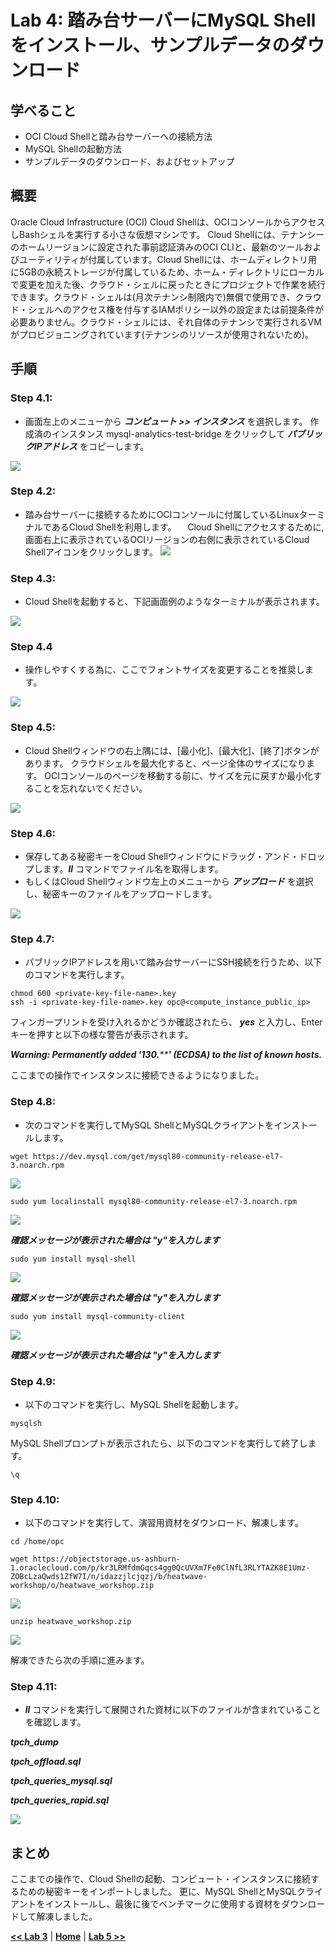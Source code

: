 # Lab 4: 踏み台サーバーにMySQL Shellをインストール、サンプルデータのダウンロード

## 学べること
- OCI Cloud Shellと踏み台サーバーへの接続方法
- MySQL Shellの起動方法
- サンプルデータのダウンロード、およびセットアップ
  
## 概要

Oracle Cloud Infrastructure (OCI) Cloud Shellは、OCIコンソールからアクセスしBashシェルを実行する小さな仮想マシンです。 Cloud Shellには、テナンシーのホームリージョンに設定された事前認証済みのOCI CLIと、最新のツールおよびユーティリティが付属しています。Cloud Shellには、ホームディレクトリ用に5GBの永続ストレージが付属しているため、ホーム・ディレクトリにローカルで変更を加えた後、クラウド・シェルに戻ったときにプロジェクトで作業を続行できます。クラウド・シェルは(月次テナンシ制限内で)無償で使用でき、クラウド・シェルへのアクセス権を付与するIAMポリシー以外の設定または前提条件が必要ありません。クラウド・シェルには、それ自体のテナンシで実行されるVMがプロビジョニングされています(テナンシのリソースが使用されないため)。

## 手順

### **Step 4.1:**
- 画面左上のメニューから _**コンピュート >> インスタンス**_ を選択します。
 作成済のインスタンス mysql-analytics-test-bridge をクリックして _**パブリックIPアドレス**_ をコピーします。

![](./images/HW16_ci4_jp.png)

### **Step 4.2:**
- 踏み台サーバーに接続するためにOCIコンソールに付属しているLinuxターミナルであるCloud Shellを利用します。
　Cloud Shellにアクセスするために, 画面右上に表示されているOCIリージョンの右側に表示されているCloud Shellアイコンをクリックします。
![](./images/cloudshell1_jp.png)

### **Step 4.3:**
- Cloud Shellを起動すると、下記画面例のようなターミナルが表示されます。
  
![](./images/cloudshell2_jp.png)

### **Step 4.4**
- 操作しやすくする為に、ここでフォントサイズを変更することを推奨します。
  
![](./images/cloudshell3_jp.png)

### **Step 4.5:**
- Cloud Shellウィンドウの右上隅には、[最小化]、[最大化]、[終了]ボタンがあります。 クラウドシェルを最大化すると、ページ全体のサイズになります。 OCIコンソールのページを移動する前に、サイズを元に戻すか最小化することを忘れないでください。

![](./images/cloudshell4_jp.png)

### **Step 4.6:**
- 保存してある秘密キーをCloud Shellウィンドウにドラッグ・アンド・ドロップします。_**ll**_ コマンドでファイル名を取得します。
- もしくはCloud Shellウィンドウ左上のメニューから _**アップロード**_ を選択し、秘密キーのファイルをアップロードします。
  
![](./images/cloudshell5_jp.png)

### **Step 4.7:**
- パブリックIPアドレスを用いて踏み台サーバーにSSH接続を行うため、以下のコマンドを実行します。
```
chmod 600 <private-key-file-name>.key
ssh -i <private-key-file-name>.key opc@<compute_instance_public_ip>
```

フィンガープリントを受け入れるかどうか確認されたら、 _**yes**_ と入力し、Enterキーを押すと以下の様な警告が表示されます。

_**Warning: Permanently added '130.******' (ECDSA) to the list of known hosts.**_

ここまでの操作でインスタンスに接続できるようになりました。

### **Step 4.8:**
- 次のコマンドを実行してMySQL ShellとMySQLクライアントをインストールします。 
  
```
wget https://dev.mysql.com/get/mysql80-community-release-el7-3.noarch.rpm
```
![](./images/cloud-shell-6.png)
```
sudo yum localinstall mysql80-community-release-el7-3.noarch.rpm
```
![](./images/cloud-shell-7.png)

_**確認メッセージが表示された場合は "y"を入力します**_ 

```
sudo yum install mysql-shell  
```
![](./images/cloud-shell-8.png)

_**確認メッセージが表示された場合は "y"を入力します**_

```
sudo yum install mysql-community-client
```

![](./images/cloud-shell-9.png)

_**確認メッセージが表示された場合は "y"を入力します**_


### **Step 4.9:**
- 以下のコマンドを実行し、MySQL Shellを起動します。
```
mysqlsh
```
MySQL Shellプロンプトが表示されたら、以下のコマンドを実行して終了します。
```
\q
```

### **Step 4.10:**
- 以下のコマンドを実行して、演習用資材をダウンロード、解凍します。
```
cd /home/opc
```

```
wget https://objectstorage.us-ashburn-1.oraclecloud.com/p/kr3LRMfdmGqcs4gg0QcUVXm7Fe0ClNfL3RLYTAZK8E1Umz-ZOBcLzaQwds1ZfW7I/n/idazzjlcjqzj/b/heatwave-workshop/o/heatwave_workshop.zip

```

![](./images/cloud-shell-10.png)

```
unzip heatwave_workshop.zip
```

![](./images/cloud-shell-11.png)


解凍できたら次の手順に進みます。

### **Step 4.11:**
- _**ll**_ コマンドを実行して展開された資材に以下のファイルが含まれていることを確認します。

_**tpch_dump**_

_**tpch_offload.sql**_

_**tpch_queries_mysql.sql**_

_**tpch_queries_rapid.sql**_

![](./images/cloud-shell-12.png)


## まとめ

ここまでの操作で、Cloud Shellの起動、コンピュート・インスタンスに接続するための秘密キーをインポートしました。 更に、MySQL ShellとMySQLクライアントをインストールし、最後に後でベンチマークに使用する資材をダウンロードして解凍しました。

**[<< Lab 3](/Lab3/README.md)** | **[Home](../README.md)** | **[Lab 5 >>](/Lab5/README.md)**
